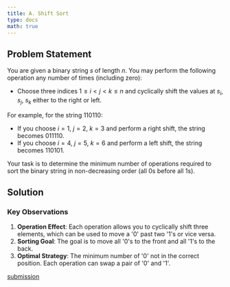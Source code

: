 ```yaml
---
title: A. Shift Sort
type: docs
math: true
---
```


## Problem Statement

You are given a binary string $s$ of length $n$. You may perform the following operation any number of times (including zero):

* Choose three indices $1 \leq i < j < k \leq n$ and cyclically shift the values at $s_i$, $s_j$, $s_k$ either to the right or left.

For example, for the string $110110$:
- If you choose $i=1$, $j=2$, $k=3$ and perform a right shift, the string becomes $011110$.
- If you choose $i=4$, $j=5$, $k=6$ and perform a left shift, the string becomes $110101$.

Your task is to determine the minimum number of operations required to sort the binary string in non-decreasing order (all $0$s before all $1$s).

## Solution

### Key Observations

1. **Operation Effect**: Each operation allows you to cyclically shift three elements, which can be used to move a '0' past two '1's or vice versa.
2. **Sorting Goal**: The goal is to move all '0's to the front and all '1's to the back.
3. **Optimal Strategy**: The minimum number of '0' not in the correct position. Each operation can swap a pair of '0' and '1'.


[submission](https://codeforces.com/contest/2140/submission/337888623)